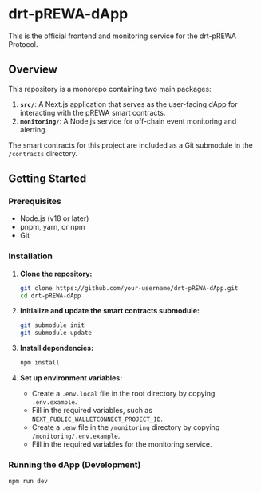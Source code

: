 # drt-pREWA-dApp

This is the official frontend and monitoring service for the drt-pREWA Protocol.

## Overview

This repository is a monorepo containing two main packages:
1.  **`src/`**: A Next.js application that serves as the user-facing dApp for interacting with the pREWA smart contracts.
2.  **`monitoring/`**: A Node.js service for off-chain event monitoring and alerting.

The smart contracts for this project are included as a Git submodule in the `/contracts` directory.

## Getting Started

### Prerequisites
- Node.js (v18 or later)
- pnpm, yarn, or npm
- Git

### Installation

1.  **Clone the repository:**
    ```bash
    git clone https://github.com/your-username/drt-pREWA-dApp.git
    cd drt-pREWA-dApp
    ```

2.  **Initialize and update the smart contracts submodule:**
    ```bash
    git submodule init
    git submodule update
    ```

3.  **Install dependencies:**
    ```bash
    npm install
    ```

4.  **Set up environment variables:**
    - Create a `.env.local` file in the root directory by copying `.env.example`.
    - Fill in the required variables, such as `NEXT_PUBLIC_WALLETCONNECT_PROJECT_ID`.
    - Create a `.env` file in the `/monitoring` directory by copying `/monitoring/.env.example`.
    - Fill in the required variables for the monitoring service.

### Running the dApp (Development)

```bash
npm run dev